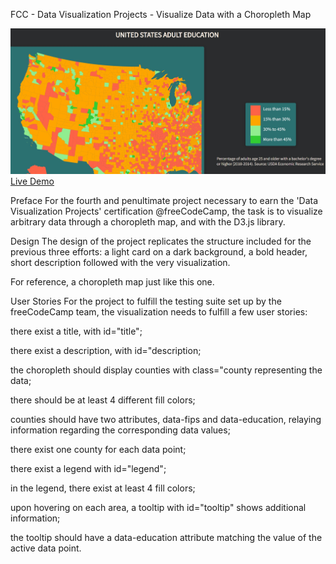 FCC - Data Visualization Projects - Visualize Data with a Choropleth Map

![Screenshot](map.jpg)
[Live Demo](https://aneal07.github.io/Choropleth-Map/)

Preface
For the fourth and penultimate project necessary to earn the 'Data Visualization Projects' certification @freeCodeCamp, the task is to visualize arbitrary data through a choropleth map, and with the D3.js library.

Design
The design of the project replicates the structure included for the previous three efforts: a light card on a dark background, a bold header, short description followed with the very visualization.

For reference, a choropleth map just like this one.

User Stories
For the project to fulfill the testing suite set up by the freeCodeCamp team, the visualization needs to fulfill a few user stories:

 there exist a title, with id="title";

 there exist a description, with id="description;

 the choropleth should display counties with class="county representing the data;

 there should be at least 4 different fill colors;

 counties should have two attributes, data-fips and data-education, relaying information regarding the corresponding data values;

 there exist one county for each data point;

 there exist a legend with id="legend";

 in the legend, there exist at least 4 fill colors;

 upon hovering on each area, a tooltip with id="tooltip" shows additional information;

 the tooltip should have a data-education attribute matching the value of the active data point.
